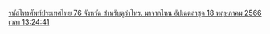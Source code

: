 [รหัสโทรศัพท์ประเทศไทย 76 จังหวัด สำหรับดูว่าโทร. มาจากไหน อัปเดตล่าสุด 18 พฤษภาคม 2566 เวลา 13:24:41](https://mobile.kapook.com/view7358.html)